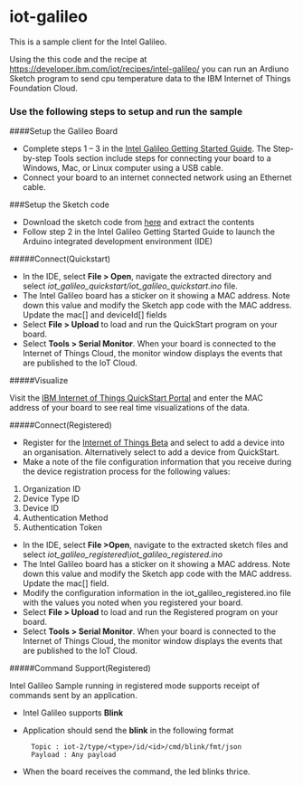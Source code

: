 iot-galileo
===========

This is a sample client for the Intel Galileo.

Using the this code and the recipe at https://developer.ibm.com/iot/recipes/intel-galileo/
you can run an Ardiuno Sketch program to send cpu temperature data to the IBM Internet of Things Foundation Cloud.

### Use the following steps to setup and run the sample


####Setup the Galileo Board

- Complete steps 1 – 3 in the [Intel Galileo Getting Started Guide](https://communities.intel.com/community/makers/galileo/getting-started). The Step-by-step Tools section  include steps for connecting your board to a Windows, Mac, or Linux computer using a USB cable.
- Connect your board to an internet connected network using an Ethernet cable.

###Setup the Sketch code

- Download the sketch code from [here](https://github.com/jeffdare/iot-galileo/releases/tag/v0.2.0) and extract the contents
- Follow step 2 in the Intel Galileo Getting Started Guide to launch the Arduino integrated development environment (IDE)

#####Connect(Quickstart)

- In the IDE, select **File > Open**, navigate the extracted directory and select *iot_galileo_quickstart/iot_galileo_quickstart.ino* file. 
- The Intel Galileo board has a sticker on it showing a MAC address. Note down this value and modify the Sketch app code with the MAC address. Update the mac[] and deviceId[] fields
- Select **File > Upload** to load and run the QuickStart program on your board.
- Select **Tools > Serial Monitor**. When your board is connected to the Internet of Things Cloud, the monitor window displays the events that are published to the IoT Cloud. 

#####Visualize

Visit the [IBM Internet of Things QuickStart Portal](http://quickstart.internetofthings.ibmcloud.com/) and enter the MAC address of your board to see real time visualizations of the data.


#####Connect(Registered)

- Register for the [Internet of Things Beta](http://internetofthings.ibmcloud.com/) and select to add a device into an organisation. Alternatively select to add a device from QuickStart.
- Make a note of the file configuration information that you receive during the device registration process for the following values:
1. Organization ID
2. Device Type ID
3. Device ID
4. Authentication Method
5. Authentication Token

- In the IDE, select **File >Open**, navigate to the extracted sketch files and select *iot_galileo_registered\iot_galileo_registered.ino*
- The Intel Galileo board has a sticker on it showing a MAC address. Note down this value and modify the Sketch app code with the MAC address. Update the mac[] field.
- Modify the configuration information in the iot_galileo_registered.ino file with the values you noted when you registered your board.
- Select **File > Upload** to load and run the Registered program on your board.
- Select **Tools > Serial Monitor**. When your board is connected to the Internet of Things Cloud, the monitor window displays the events that are published to the IoT Cloud. 


#####Command Support(Registered)

Intel Galileo Sample running in registered mode supports receipt of commands sent by an application. 

- Intel Galileo supports **Blink**
- Application should send the **blink** in the following format
		
		Topic : iot-2/type/<type>/id/<id>/cmd/blink/fmt/json
		Payload : Any payload
- When the board receives the command, the led blinks thrice.
